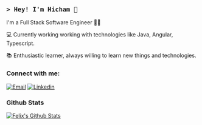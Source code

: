 ### <samp>**> Hey! I'm Hicham 👋**</samp>

I'm a Full Stack Software Engineer 👨‍💻

💻 Currently working working with technologies like Java, Angular, Typescript.

📚 Enthusiastic learner, always willing to learn new things and technologies.

### Connect with me:

[![Email](https://img.shields.io/badge/Email-EA4335?logo=Gmail&logoColor=white)](mailto:e.alaoui.hicham@gmail.com)
[![Linkedin](https://img.shields.io/badge/LinkedIn-0077B5?logo=linkedin&logoColor=white)](https://linkedin.com/in/hicham-ea/)

### Github Stats

[![Felix's Github Stats](https://github-readme-stats.vercel.app/api?username=hichameaa&count_private=true&theme=default&show_icons=true)](https://github.com/hichameaa)

<!--
**hichameaa/hichameaa** is a ✨ _special_ ✨ repository because its `README.md` (this file) appears on your GitHub profile.

Here are some ideas to get you started:

- 🔭 I’m currently working on ...
- 🌱 I’m currently learning ...
- 👯 I’m looking to collaborate on ...
- 🤔 I’m looking for help with ...
- 💬 Ask me about ...
- 📫 How to reach me: ...
- 😄 Pronouns: ...
- ⚡ Fun fact: ...
-->
